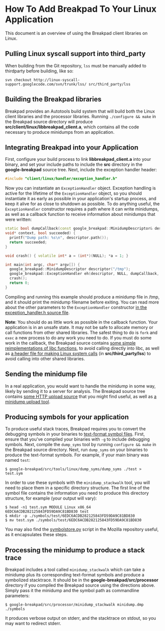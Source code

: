 # How To Add Breakpad To Your Linux Application

This document is an overview of using the Breakpad client libraries on Linux.

## Pulling Linux syscall support into third\_party

When building from the Git repository, `lss` must be manually added to
thirdparty before building, like so:

```
svn checkout http://linux-syscall-support.googlecode.com/svn/trunk/lss/ src/third_party/lss
```

## Building the Breakpad libraries

Breakpad provides an Autotools build system that will build both the Linux
client libraries and the processor libraries. Running `./configure && make` in
the Breakpad source directory will produce
**src/client/linux/libbreakpad\_client.a**, which contains all the code
necessary to produce minidumps from an application.

## Integrating Breakpad into your Application

First, configure your build process to link **libbreakpad\_client.a** into your
binary, and set your include paths to include the **src** directory in the
**google-breakpad** source tree. Next, include the exception handler header:

```cpp
#include "client/linux/handler/exception_handler.h"
```

Now you can instantiate an `ExceptionHandler` object. Exception handling is active for the lifetime of the `ExceptionHandler` object, so you should instantiate it as early as possible in your application's startup process, and keep it alive for as close to shutdown as possible. To do anything useful, the `ExceptionHandler` constructor requires a path where it can write minidumps, as well as a callback function to receive information about minidumps that were written:

```cpp
static bool dumpCallback(const google_breakpad::MinidumpDescriptor& descriptor,
void* context, bool succeeded) {
  printf("Dump path: %s\n", descriptor.path());
  return succeeded;
}

void crash() { volatile int* a = (int*)(NULL); *a = 1; }

int main(int argc, char* argv[]) {
  google_breakpad::MinidumpDescriptor descriptor("/tmp");
  google_breakpad::ExceptionHandler eh(descriptor, NULL, dumpCallback, NULL, true, -1);
  crash();
  return 0;
}
```

Compiling and running this example should produce a minidump file in /tmp, and
it should print the minidump filename before exiting. You can read more about
the other parameters to the `ExceptionHandler` constructor [in the exception_handler.h source file][1].

[1]: https://chromium.googlesource.com/breakpad/breakpad/+/master/src/client/linux/handler/exception_handler.h

**Note**: You should do as little work as possible in the callback function.
Your application is in an unsafe state. It may not be safe to allocate memory or
call functions from other shared libraries. The safest thing to do is `fork` and
`exec` a new process to do any work you need to do. If you must do some work in
the callback, the Breakpad source contains [some simple reimplementations of libc functions][2], to avoid calling directly into
libc, as well as [a header file for making Linux system calls][3] (in **src/third\_party/lss**) to avoid calling into other shared libraries.

[2]: https://chromium.googlesource.com/breakpad/breakpad/+/master/src/common/linux/linux_libc_support.h
[3]: https://chromium.googlesource.com/linux-syscall-support/+/master

## Sending the minidump file

In a real application, you would want to handle the minidump in some way, likely
by sending it to a server for analysis. The Breakpad source tree contains [some
HTTP upload source][4] that you might find useful, as well as [a minidump upload tool][5].

[4]: https://chromium.googlesource.com/breakpad/breakpad/+/master/src/common/linux/http_upload.h
[5]: https://chromium.googlesource.com/breakpad/breakpad/+/master/src/tools/linux/symupload/minidump_upload.cc

## Producing symbols for your application

To produce useful stack traces, Breakpad requires you to convert the debugging
symbols in your binaries to [text-format symbol files][6]. First, ensure that you've compiled your binaries with `-g` to
include debugging symbols. Next, compile the `dump_syms` tool by running
`configure && make` in the Breakpad source directory. Next, run `dump_syms` on
your binaries to produce the text-format symbols. For example, if your main
binary was named `test`:

[6]: https://chromium.googlesource.com/breakpad/breakpad/+/master/docs/symbol_files.md

```
$ google-breakpad/src/tools/linux/dump_syms/dump_syms ./test > test.sym
```

In order to use these symbols with the `minidump_stackwalk` tool, you will need
to place them in a specific directory structure. The first line of the symbol
file contains the information you need to produce this directory structure, for
example (your output will vary):

```
$ head -n1 test.sym MODULE Linux x86_64 6EDC6ACDB282125843FD59DA9C81BD830 test
$ mkdir -p ./symbols/test/6EDC6ACDB282125843FD59DA9C81BD830
$ mv test.sym ./symbols/test/6EDC6ACDB282125843FD59DA9C81BD830
```

You may also find the [symbolstore.py][7] script in the Mozilla repository useful, as it encapsulates these steps.

[7]: https://dxr.mozilla.org/mozilla-central/source/toolkit/crashreporter/tools/symbolstore.py

## Processing the minidump to produce a stack trace

Breakpad includes a tool called `minidump_stackwalk` which can take a minidump
plus its corresponding text-format symbols and produce a symbolized stacktrace.
It should be in the **google-breakpad/src/processor** directory if you compiled
the Breakpad source using the directions above. Simply pass it the minidump and
the symbol path as commandline parameters:

```
$ google-breakpad/src/processor/minidump_stackwalk minidump.dmp ./symbols
```

It produces verbose output on stderr, and the stacktrace on stdout, so you may
want to redirect stderr.
